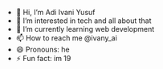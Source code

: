 - 👋 Hi, I’m Adi Ivani Yusuf
- 👀 I’m interested in tech and all about that
- 🌱 I’m currently learning web development
- 📫 How to reach me @ivany_ai
- 😄 Pronouns: he
- ⚡ Fun fact: im 19

<!---
IvanyAI/IvanyAI is a ✨ special ✨ repository because its `README.md` (this file) appears on your GitHub profile.
You can click the Preview link to take a look at your changes.
--->

